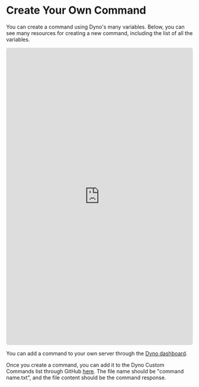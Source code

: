 # Create Your Own Command

You can create a command using Dyno's many variables. Below, you can see many resources for creating a new command, including the list of all the variables.

<embed style="border-radius: 5px;" height="800" width="100%" src="https://widgetbot.io/embed/333058206198661132/333130753296564227/0002/?lang=en" />

You can add a command to your own server through the [Dyno dashboard](https://dyno.gg/).

Once you create a command, you can add it to the Dyno Custom Commands list through GitHub [here](https://github.com/DynoCC/Dyno-Custom-Commands/new/master).
The file name should be "command name.txt", and the file content should be the command response.
